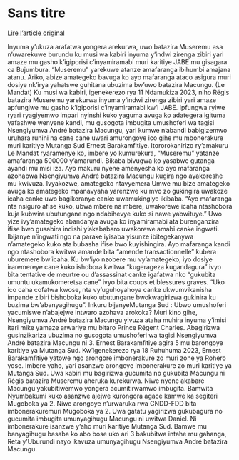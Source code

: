 # Sans titre

[Lire l’article original](https://lemandat.org/kir/blog/2023/04/15/mutanga-sud-umwe-mu-bacumise-macungu-yarekuwe-atanze-ibihumbi-500/)

Inyuma y’ukuza arafatwa yongera arekurwa, uwo batazira Museremu asa n’uwarekuwe burundu ku musi wa kabiri inyuma y’indwi zirenga zibiri yari amaze mu gasho k’igiporisi c’inyamiramabi muri karitiye JABE mu gisagara ca Bujumbura. “Museremu” yarekuwe atanze amafaranga ibihumbi amajana atanu. Ariko, abize amategeko bavuga ko ayo mafaranga ataco asigura muri dosiye nk’irya yahatswe guhitana ubuzima bw’uwo batazira Macungu. (Le Mandat)
Ku musi wa kabiri, igenekerezo rya 11 Ndamukiza 2023, niho Régis batazira Museremu yarekurwa inyuma y’indwi zirenga zibiri yari amaze apfungiwe mu gasho k’igiporisi c’inyamiramabi kw’i JABE. Ipfungwa ryiwe ryari ryagiyemwo impari nyinshi kuko yaguma avuga ko adategera igituma yafashwe wenyene kandi, mu gusogota imbugita umushoferi wa tagisi Nsengiyumva André batazira Macungu, yari kumwe n’abandi babigizemwo uruhara runini na cane cane uwari amurongoye ico gihe mu mbonerakure muri karitiye Mutanga Sud Ernest Barakamfitiye. Itororokanirizo ry’amakuru Le Mandat ryaramenye ko, imbere yo kumurekura, “Museremu” yatanze amafaranga 500000 y’amarundi. Bikaba bivugwa ko yasabwe gutanga ayandi mu misi iza. Ayo makuru nyene amenyesha ko ayo mafaranga azohabwa Nsengiyumva André batazira Macungu kugira ngo ayakoreshe mu kwivuza.
Ivyakozwe, amategeko ntavyemera
Umwe mu bize amategeko avuga ko amategeko mpanavyaha yarenzwe ku mvo zo gukingira uwakoze icaha canke uwo bagikoranye canke uwamukingiye ikibaba. “Ayo mafaranga nta nsiguro afise kuko, ubwa mbere na mbere, uwakorewe icaha ntashobora kuja kubwira ubutungane ngo ndabihevye kuko si nawe yabwituye.” Uwo yize ivy’amategeko abandanya avuga ko inyamiramabi ata burenganzira ifise bwo gusabira indishi y’akababaro uwakorewe amabi canke ingwati. Ibijanye n’ingwati ngo na parake iyisaba yisunze ibitegekanywa n’amategeko kuko ata bubasha ifise bwo kuyishingira. Ayo mafaranga kandi ngo ntashobora kwitwa amande bita “amende transactionnelle” kubera uburemere bw’icaha. Ku bw’iyo nzobere mu vy’amategeko, iyo dosiye iraremereye cane kuko ishobora kwitwa “kugerageza kugandagura” ivyo bita tentative de meurtre ou d’assassinat canke igafatwa nko “gukubita umuntu ukamukomeretsa cane” ivyo bita coups et blessures graves. “Uko ico caha cofatwa kwose, nta vy’uguhoyahoya canke ukwumvikanisha impande zibiri bishoboka kuko ubutungane bwokwagirizwa gukinira ku buzima bw’abanyagihugu”.
Inkuru bijanyeMutanga Sud : Ubwo umushoferi yacumiswe n’abajejwe intwaro azohava arokoka?
Muri kino gihe, Nsengiyumva André batazira Macungu yivuza ataha muhira inyuma y’imisi itari mike yamaze arwariye mu bitaro Prince Régent Charles.
Abagirizwa gusinzikariza ubuzima no gusogota umushoferi wa tagisi Nsengiyumva André batazira Macungu ni 3. Ernest Barakamfitiye agira 5 mu barongoye karitiye ya Mutanga Sud. Kw’igenekerezo rya 18 Ruhuhuma 2023, Ernest Barakamfitiye yatowe ngo arongore imbonerakure zo muri zone ya Rohero yose. Imbere yaho, yari asanzwe arongoye imbonerakure zo muri karitiye ya Mutanga Sud. Uwa kabiri mu bagirizwa gucumita no gukubita Macungu ni Régis batazira Museremu aheruka kurekurwa. Niwe nyene akabare Macungu yakubitiwemwo yongera acumitirwamwo imbugita. Bamwita Nyumbakumi kuko asanzwe ajejwe kurongora agace kamwe ka segiteri Mugoboka ya 2. Niwe arongoye n’urwaruka rwa CNDD-FDD bita imbonerakuremuri Mugoboka ya 2. Uwa gatatu yagirizwa gukubagura no gucumita imbugita umunyagihugu Macungu ni uwitwa Daniel. Ni imbonerakure isanzwe y’aho muri karitiye Mutanga Sud.
Bamwe mu banyagihugu basaba ko abo bose uko ari 3 bakubitwa intahe mu gahanga, Reta y’Uburundi nayo ikavuza umunyagihugu Nsengiyumva André batazira Macungu.
